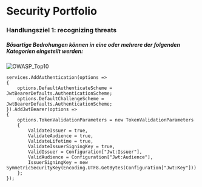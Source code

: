 # Security Portfolio

### Handlungsziel 1: recognizing threats
##### Bösartige Bedrohungen können in eine oder mehrere der folgenden Kategorien eingeteilt werden:

![OWASP_Top10](https://github.com/Rosidvas/LB-M183-Studer/assets/89085444/0cdd4781-6c31-4f5c-8817-1b2d23a4530e)


```
services.AddAuthentication(options =>
{
    options.DefaultAuthenticateScheme = JwtBearerDefaults.AuthenticationScheme;
    options.DefaultChallengeScheme = JwtBearerDefaults.AuthenticationScheme;
}).AddJwtBearer(options =>
{
    options.TokenValidationParameters = new TokenValidationParameters
    {
        ValidateIssuer = true,
        ValidateAudience = true,
        ValidateLifetime = true,
        ValidateIssuerSigningKey = true,
        ValidIssuer = Configuration["Jwt:Issuer"],
        ValidAudience = Configuration["Jwt:Audience"],
        IssuerSigningKey = new SymmetricSecurityKey(Encoding.UTF8.GetBytes(Configuration["Jwt:Key"]))
    };
});
```
